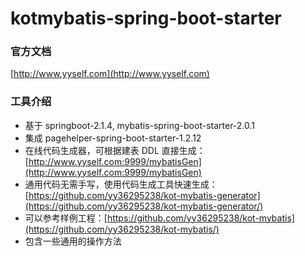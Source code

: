 # kotmybatis-spring-boot-starter

### 官方文档  
[http://www.yyself.com](http://www.yyself.com)

### 工具介绍  
 -  基于 springboot-2.1.4, mybatis-spring-boot-starter-2.0.1  
 -  集成 pagehelper-spring-boot-starter-1.2.12   
 -  在线代码生成器，可根据建表 DDL 直接生成：[http://www.yyself.com:9999/mybatisGen](http://www.yyself.com:9999/mybatisGen)
 -  通用代码无需手写，使用代码生成工具快速生成：[https://github.com/yy36295238/kot-mybatis-generator](https://github.com/yy36295238/kot-mybatis-generator/)  
 -  可以参考样例工程：[https://github.com/yy36295238/kot-mybatis](https://github.com/yy36295238/kot-mybatis/)
 -  包含一些通用的操作方法
